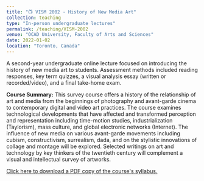 ```yaml
---
title: "📺 VISM 2002 - History of New Media Art"
collection: teaching
type: "In-person undergraduate lectures"
permalink: /teaching/VISM-2002
venue: "OCAD University, Faculty of Arts and Sciences"
date: 2022-01-02
location: "Toronto, Canada"
---
```


A second-year undergraduate online lecture focused on introducing the history of new media art to students. Assessment methods included reading responses, key term quizzes, a visual analysis essay (written or recorded/video), and a final take-home exam.

<b>Course Summary:</b> This survey course offers a history of the relationship of art and media from the beginnings of photography and avant-garde cinema to contemporary digital and video art practices. The course examines technological developments that have affected and transformed perception and representation including time-motion studies, industrialization (Taylorism), mass culture, and global electronic networks (Internet). The influence of new media on various avant-garde movements including cubism, constructivism, surrealism, dada, and on the stylistic innovations of collage and montage will be explored. Selected writings on art and technology by key thinkers of the twentieth century will complement a visual and intellectual survey of artworks.

[Click here to download a PDF copy of the course's syllabus.](VISM-2002.pdf)
